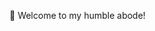 👋 Welcome to my humble abode!

<!---
0eg/0eg is a ✨ special ✨ repository because its `README.md` (this file) appears on your GitHub profile.
You can click the Preview link to take a look at your changes.
--->
